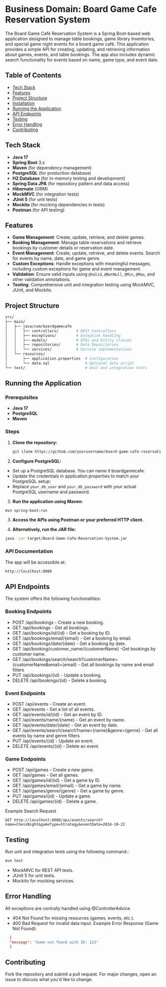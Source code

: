 # Business Domain: Board Game Cafe Reservation System

The Board Game Café Reservation System is a Spring Boot-based web application designed to manage table bookings, game library inventories, and special game night events for a board game café.
This application provides a simple API for creating, updating, and retrieving information about games, events, and table bookings. The app also includes dynamic search functionality for events based on name, game type, and event date.

## Table of Contents
- [Tech Stack](#tech-stack)
- [Features](#features)
- [Project Structure](#project-structure)
- [Installation](#installation)
- [Running the Application](#running-the-application)
- [API Endpoints](#api-endpoints)
- [Testing](#testing)
- [Error Handling](#error-handling)
- [Contributing](#contributing)

## Tech Stack
- **Java 17**
- **Spring Boot** 3.x
- **Maven** (for dependency management)
- **PostgreSQL** (for production database)
- **H2 Database** (for in-memory testing and development)
- **Spring Data JPA** (for repository pattern and data access)
- **Hibernate** (ORM)
- **MockMVC** (for integration tests)
- **JUnit 5** (for unit tests)
- **Mockito** (for mocking dependencies in tests)
- **Postman** (for API testing)

## Features
- **Game Management**: Create, update, retrieve, and delete games.
- **Booking Management**: Manage table reservations and retrieve bookings by customer details or reservation date.
- **Event Management**: Create, update, retrieve, and delete events. Search for events by name, date, and game genre.
- **Custom Exceptions**: Handle exceptions with meaningful messages, including custom exceptions for game and event management.
- **Validation**: Ensure valid inputs using `@Valid`, `@NotNull`, `@Min`, `@Max`, and other validation annotations.
- **Testing**: Comprehensive unit and integration testing using MockMVC, JUnit, and Mockito.


## Project Structure
```bash
src/
├── main/
│   ├── java/com/boardgamecafe
│   │   ├── controllers/        # REST Controllers
│   │   ├── exceptions/         # Exception handling
│   │   ├── models/             # DTOs and Entity classes
│   │   ├── repositories/       # Data Repositories
│   │   └── services/           # Service implementations
│   └── resources/
│       ├── application.properties  # Configuration
│       └── data.sql                # Optional data script
└── test/                           # Unit and integration tests
```

## Running the Application

### Prerequisites
- **Java 17**
- **PostgreSQL**
- **Maven**

### Steps

1. **Clone the repository:**
   ```bash
   git clone https://github.com/yourusername/board-game-cafe-reservation-system.git

2. **Configure PostgreSQL:**
- Set up a PostgreSQL database. You can name it boardgamecafe.
- Update the credentials in application.properties to match your PostgreSQL setup:
- Replace `your_db_user` and `your_db_password` with your actual PostgreSQL username and password.

3. **Run the application using Maven:**
```bash
mvn spring-boot:run
```

3. **Access the APIs using Postman or your preferred HTTP client.**


4. **Alternatively, run the JAR file:**
```bash
java -jar target/Board-Game-Cafe-Reservation-System.jar
```

### API Documentation
The app will be accessible at:
```bash
http://localhost:8080
```

## API Endpoints
The system offers the following functionalities:

### Booking Endpoints
- POST /api/bookings - Create a new booking.
- GET /api/bookings - Get all bookings.
- GET /api/bookings/id/{id} - Get a booking by ID.
- GET /api/bookings/email/{email} - Get a booking by email.
- GET /api/bookings/date/{date} - Get a booking by date.
- GET /api/booking/customer_name/{customerName} -Get bookings by customer name.
- GET /api/bookings/search/search?customerName={customerName&email={email} - Get all bookings by name and email filters
- PUT /api/bookings/{id} - Update a booking.
- DELETE /api/bookings/{id} - Delete a booking.

### Event Endpoints
- POST /api/events - Create an event.
- GET /api/events - Get a list of all events.
- GET /api/events/id/{id} - Get an event by ID.
- GET /api/events/name/{name} - Get an event by name.
- GET /api/events/date/{date} - Get an event by date.
- GET /api/events/search/search?name={name}&genre={genre} - Get all events by name and genre filters
- PUT /api/events/{id} - Update an event.
- DELETE /api/events/{id} - Delete an event.

### Game Endpoints
- POST /api/games - Create a new game.
- GET /api/games - Get all games.
- GET /api/games/id/{id} - Get a game by ID.
- GET /api/games/email/{email} - Get a game by name.
- GET /api/games/genre/{genre} - Get a game by genre.
- PUT /api/games/{id} - Update a game.
- DELETE /api/games/{id} - Delete a game.

Example Search Request
```http
GET http://localhost:8080/api/events/search?name=ChessNight&gameType=Strategy&eventDate=2024-10-22
```

## Testing
Run unit and integration tests using the following command::
```bash
mvn test
```
- MockMVC for REST API tests.
- JUnit 5 for unit tests.
- Mockito for mocking services.

## Error Handling
All exceptions are centrally handled using @ControllerAdvice.

- 404 Not Found for missing resources (games, events, etc.).
- 400 Bad Request for invalid data input.
Example Error Response (Game Not Found):
```json
  {
  "message": "Game not found with ID: 123"
  }
```

## Contributing                                                       
Fork the repository and submit a pull request. For major changes, open an issue to discuss what you'd like to change.